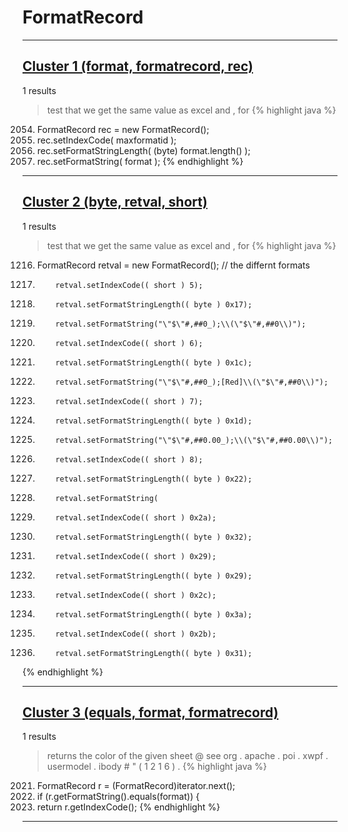 # FormatRecord

***

## [Cluster 1 (format, formatrecord, rec)](./1)
1 results
> test that we get the same value as excel and , for 
{% highlight java %}
2054. FormatRecord rec = new FormatRecord();
2056. rec.setIndexCode( maxformatid );
2057. rec.setFormatStringLength( (byte) format.length() );
2058. rec.setFormatString( format );
{% endhighlight %}

***

## [Cluster 2 (byte, retval, short)](./2)
1 results
> test that we get the same value as excel and , for 
{% highlight java %}
1216. FormatRecord retval = new FormatRecord();   // the differnt formats
1221.         retval.setIndexCode(( short ) 5);
1222.         retval.setFormatStringLength(( byte ) 0x17);
1223.         retval.setFormatString("\"$\"#,##0_);\\(\"$\"#,##0\\)");
1227.         retval.setIndexCode(( short ) 6);
1228.         retval.setFormatStringLength(( byte ) 0x1c);
1229.         retval.setFormatString("\"$\"#,##0_);[Red]\\(\"$\"#,##0\\)");
1233.         retval.setIndexCode(( short ) 7);
1234.         retval.setFormatStringLength(( byte ) 0x1d);
1235.         retval.setFormatString("\"$\"#,##0.00_);\\(\"$\"#,##0.00\\)");
1239.         retval.setIndexCode(( short ) 8);
1240.         retval.setFormatStringLength(( byte ) 0x22);
1241.         retval.setFormatString(
1246.         retval.setIndexCode(( short ) 0x2a);
1247.         retval.setFormatStringLength(( byte ) 0x32);
1253.         retval.setIndexCode(( short ) 0x29);
1254.         retval.setFormatStringLength(( byte ) 0x29);
1260.         retval.setIndexCode(( short ) 0x2c);
1261.         retval.setFormatStringLength(( byte ) 0x3a);
1267.         retval.setIndexCode(( short ) 0x2b);
1268.         retval.setFormatStringLength(( byte ) 0x31);
{% endhighlight %}

***

## [Cluster 3 (equals, format, formatrecord)](./3)
1 results
> returns the color of the given sheet @ see org . apache . poi . xwpf . usermodel . ibody # " ( 1 2 1 6 ) . 
{% highlight java %}
2021.   FormatRecord r = (FormatRecord)iterator.next();
2022.   if (r.getFormatString().equals(format)) {
2023. return r.getIndexCode();
{% endhighlight %}

***

